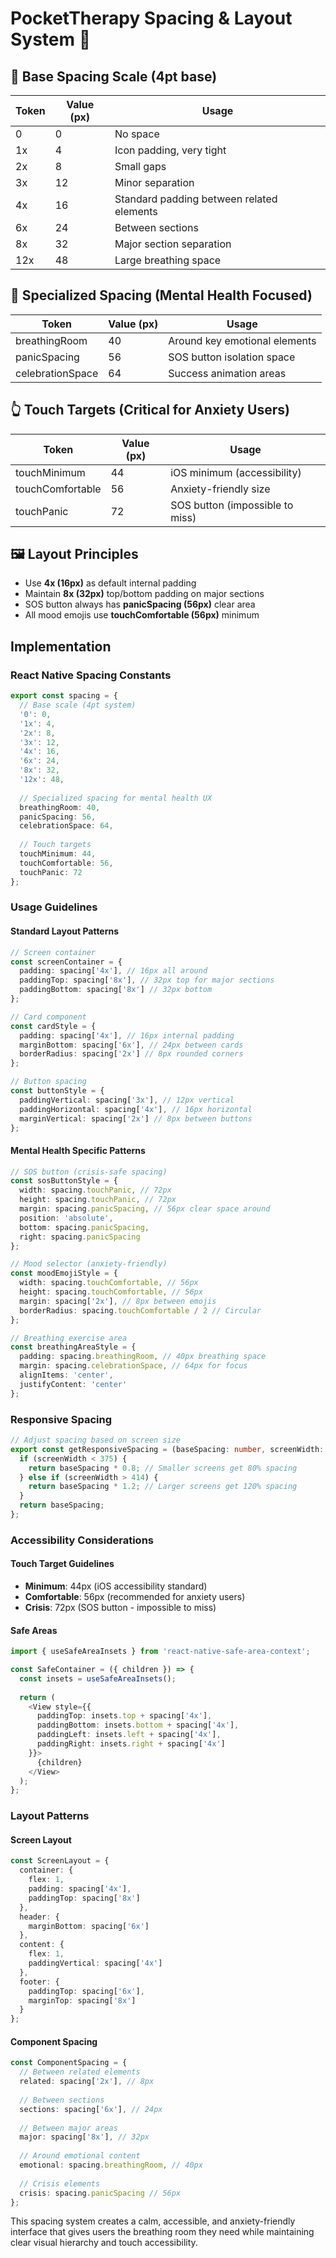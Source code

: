 # PocketTherapy Spacing & Layout System 📐

## 📏 Base Spacing Scale (4pt base)
| Token | Value (px) | Usage |
|-------|------------|-------|
| 0     | 0          | No space |
| 1x    | 4          | Icon padding, very tight |
| 2x    | 8          | Small gaps |
| 3x    | 12         | Minor separation |
| 4x    | 16         | Standard padding between related elements |
| 6x    | 24         | Between sections |
| 8x    | 32         | Major section separation |
| 12x   | 48         | Large breathing space |

## 🎯 Specialized Spacing (Mental Health Focused)
| Token | Value (px) | Usage |
|-------|------------|-------|
| breathingRoom | 40 | Around key emotional elements |
| panicSpacing | 56 | SOS button isolation space |
| celebrationSpace | 64 | Success animation areas |

## 👆 Touch Targets (Critical for Anxiety Users)
| Token | Value (px) | Usage |
|-------|------------|-------|
| touchMinimum | 44 | iOS minimum (accessibility) |
| touchComfortable | 56 | Anxiety-friendly size |
| touchPanic | 72 | SOS button (impossible to miss) |

## 🖼 Layout Principles
- Use **4x (16px)** as default internal padding
- Maintain **8x (32px)** top/bottom padding on major sections
- SOS button always has **panicSpacing (56px)** clear area
- All mood emojis use **touchComfortable (56px)** minimum

## Implementation

### React Native Spacing Constants

```typescript
export const spacing = {
  // Base scale (4pt system)
  '0': 0,
  '1x': 4,
  '2x': 8,
  '3x': 12,
  '4x': 16,
  '6x': 24,
  '8x': 32,
  '12x': 48,
  
  // Specialized spacing for mental health UX
  breathingRoom: 40,
  panicSpacing: 56,
  celebrationSpace: 64,
  
  // Touch targets
  touchMinimum: 44,
  touchComfortable: 56,
  touchPanic: 72
};
```

### Usage Guidelines

#### Standard Layout Patterns

```typescript
// Screen container
const screenContainer = {
  padding: spacing['4x'], // 16px all around
  paddingTop: spacing['8x'], // 32px top for major sections
  paddingBottom: spacing['8x'] // 32px bottom
};

// Card component
const cardStyle = {
  padding: spacing['4x'], // 16px internal padding
  marginBottom: spacing['6x'], // 24px between cards
  borderRadius: spacing['2x'] // 8px rounded corners
};

// Button spacing
const buttonStyle = {
  paddingVertical: spacing['3x'], // 12px vertical
  paddingHorizontal: spacing['4x'], // 16px horizontal
  marginVertical: spacing['2x'] // 8px between buttons
};
```

#### Mental Health Specific Patterns

```typescript
// SOS button (crisis-safe spacing)
const sosButtonStyle = {
  width: spacing.touchPanic, // 72px
  height: spacing.touchPanic, // 72px
  margin: spacing.panicSpacing, // 56px clear space around
  position: 'absolute',
  bottom: spacing.panicSpacing,
  right: spacing.panicSpacing
};

// Mood selector (anxiety-friendly)
const moodEmojiStyle = {
  width: spacing.touchComfortable, // 56px
  height: spacing.touchComfortable, // 56px
  margin: spacing['2x'], // 8px between emojis
  borderRadius: spacing.touchComfortable / 2 // Circular
};

// Breathing exercise area
const breathingAreaStyle = {
  padding: spacing.breathingRoom, // 40px breathing space
  margin: spacing.celebrationSpace, // 64px for focus
  alignItems: 'center',
  justifyContent: 'center'
};
```

### Responsive Spacing

```typescript
// Adjust spacing based on screen size
export const getResponsiveSpacing = (baseSpacing: number, screenWidth: number) => {
  if (screenWidth < 375) {
    return baseSpacing * 0.8; // Smaller screens get 80% spacing
  } else if (screenWidth > 414) {
    return baseSpacing * 1.2; // Larger screens get 120% spacing
  }
  return baseSpacing;
};
```

### Accessibility Considerations

#### Touch Target Guidelines
- **Minimum**: 44px (iOS accessibility standard)
- **Comfortable**: 56px (recommended for anxiety users)
- **Crisis**: 72px (SOS button - impossible to miss)

#### Safe Areas
```typescript
import { useSafeAreaInsets } from 'react-native-safe-area-context';

const SafeContainer = ({ children }) => {
  const insets = useSafeAreaInsets();
  
  return (
    <View style={{
      paddingTop: insets.top + spacing['4x'],
      paddingBottom: insets.bottom + spacing['4x'],
      paddingLeft: insets.left + spacing['4x'],
      paddingRight: insets.right + spacing['4x']
    }}>
      {children}
    </View>
  );
};
```

### Layout Patterns

#### Screen Layout
```typescript
const ScreenLayout = {
  container: {
    flex: 1,
    padding: spacing['4x'],
    paddingTop: spacing['8x']
  },
  header: {
    marginBottom: spacing['6x']
  },
  content: {
    flex: 1,
    paddingVertical: spacing['4x']
  },
  footer: {
    paddingTop: spacing['6x'],
    marginTop: spacing['8x']
  }
};
```

#### Component Spacing
```typescript
const ComponentSpacing = {
  // Between related elements
  related: spacing['2x'], // 8px
  
  // Between sections
  sections: spacing['6x'], // 24px
  
  // Between major areas
  major: spacing['8x'], // 32px
  
  // Around emotional content
  emotional: spacing.breathingRoom, // 40px
  
  // Crisis elements
  crisis: spacing.panicSpacing // 56px
};
```

This spacing system creates a calm, accessible, and anxiety-friendly interface that gives users the breathing room they need while maintaining clear visual hierarchy and touch accessibility.

